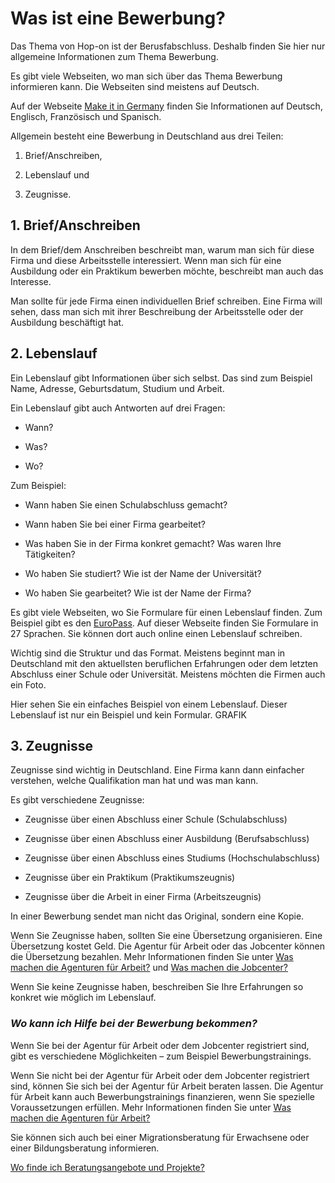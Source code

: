 # Was ist eine Bewerbung?

Das Thema von Hop-on ist der Berusfabschluss. Deshalb finden Sie hier nur allgemeine Informationen zum Thema Bewerbung. 

Es gibt viele Webseiten, wo man sich über das Thema Bewerbung informieren kann. Die Webseiten sind meistens auf Deutsch.

Auf der Webseite [Make it in Germany](http://www.make-it-in-germany.com/de/fuer-fachkraefte/arbeiten/ratgeber/bewerbung) finden Sie Informationen auf Deutsch, Englisch, Französisch und Spanisch.

Allgemein besteht eine Bewerbung in Deutschland aus drei Teilen:

1. Brief\/Anschreiben,

2. Lebenslauf und

3. Zeugnisse.


## 1. Brief\/Anschreiben

In dem Brief\/dem Anschreiben beschreibt man, warum man sich für diese Firma und diese Arbeitsstelle interessiert. Wenn man sich für eine Ausbildung oder ein Praktikum bewerben möchte, beschreibt man auch das Interesse.

Man sollte für jede Firma einen individuellen Brief schreiben. Eine Firma will sehen, dass man sich mit ihrer Beschreibung der Arbeitsstelle oder der Ausbildung beschäftigt hat.

## 2. Lebenslauf

Ein Lebenslauf gibt Informationen über sich selbst. Das sind zum Beispiel Name, Adresse, Geburtsdatum, Studium und Arbeit.

Ein Lebenslauf gibt auch Antworten auf drei Fragen:

* Wann?

* Was?

* Wo?


Zum Beispiel:

* Wann haben Sie einen Schulabschluss gemacht?

* Wann haben Sie bei einer Firma gearbeitet?

* Was haben Sie in der Firma konkret gemacht? Was waren Ihre Tätigkeiten?

* Wo haben Sie studiert? Wie ist der Name der Universität?

* Wo haben Sie gearbeitet? Wie ist der Name der Firma?


Es gibt viele Webseiten, wo Sie Formulare für einen Lebenslauf finden. Zum Beispiel gibt es den [EuroPass](http://europass.cedefop.europa.eu/de/documents/curriculum-vitae/templates-instructions). Auf dieser Webseite finden Sie Formulare in 27 Sprachen. Sie können dort auch online einen Lebenslauf schreiben.

Wichtig sind die Struktur und das Format. Meistens beginnt man in Deutschland mit den aktuellsten beruflichen Erfahrungen oder dem letzten Abschluss einer Schule oder Universität. Meistens möchten die Firmen auch ein Foto.

Hier sehen Sie ein einfaches Beispiel von einem Lebenslauf.  Dieser Lebenslauf ist nur ein Beispiel und kein Formular. GRAFIK

## 3. Zeugnisse

Zeugnisse sind wichtig in Deutschland. Eine Firma kann dann einfacher verstehen, welche Qualifikation man hat und was man kann.

Es gibt verschiedene Zeugnisse:

* Zeugnisse über einen Abschluss einer Schule \(Schulabschluss\)

* Zeugnisse über einen Abschluss einer Ausbildung \(Berufsabschluss\)

* Zeugnisse über einen Abschluss eines Studiums \(Hochschulabschluss\)

* Zeugnisse über ein Praktikum \(Praktikumszeugnis\)

* Zeugnisse über die Arbeit in einer Firma \(Arbeitszeugnis\)


In einer Bewerbung sendet man nicht das Original, sondern eine Kopie.

Wenn Sie Zeugnisse haben, sollten Sie eine Übersetzung organisieren. Eine Übersetzung kostet Geld. Die Agentur für Arbeit oder das Jobcenter können die Übersetzung bezahlen. Mehr Informationen finden Sie unter [Was machen die Agenturen für Arbeit?](#agentur) und [Was machen die Jobcenter?](#jobcenter)

Wenn Sie keine Zeugnisse haben, beschreiben Sie Ihre Erfahrungen so konkret wie möglich im Lebenslauf.

### _Wo kann ich Hilfe bei der Bewerbung bekommen?_

Wenn Sie bei der Agentur für Arbeit oder dem Jobcenter registriert sind, gibt es verschiedene Möglichkeiten – zum Beispiel Bewerbungstrainings.

Wenn Sie nicht bei der Agentur für Arbeit oder dem Jobcenter registriert sind, können Sie sich bei der Agentur für Arbeit beraten lassen. Die Agentur für Arbeit kann auch Bewerbungstrainings finanzieren, wenn Sie spezielle Voraussetzungen erfüllen. Mehr Informationen finden Sie unter [Was machen die Agenturen für Arbeit?](#agentur) 

Sie können sich auch bei einer Migrationsberatung für Erwachsene oder einer Bildungsberatung informieren.

[Wo finde ich Beratungsangebote und Projekte?](#beratung)

